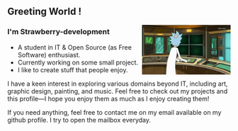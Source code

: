 ## Greeting World !

<img align="right" alt="GIF" src="https://github.com/strawberry-development/strawberry-development/blob/main/rick.gif" style="width: 200px; height: auto;" />

### I'm Strawberry-development
- A student in IT & Open Source (as Free Software) enthusiast.
- Currently working on some small project.
- I like to create stuff that people enjoy.

I have a keen interest in exploring various domains beyond IT, including art, graphic design, painting, and music. Feel free to check out my projects and this profile—I hope you enjoy them as much as I enjoy creating them!

If you need anything, feel free to contact me on my email available on my github profile. I try to open the mailbox everyday.
